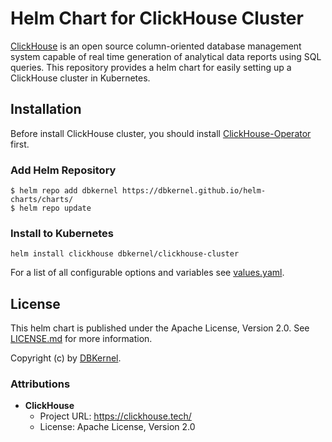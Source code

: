 # Helm Chart for ClickHouse Cluster

[ClickHouse](https://clickhouse.tech/) is an open source column-oriented database management system capable of real time generation of analytical data reports using
SQL queries.
This repository provides a helm chart for easily setting up a ClickHouse cluster in Kubernetes.

## Installation

Before install ClickHouse cluster, you should install [ClickHouse-Operator](../clickhouse-operator/README.md) first.

### Add Helm Repository

```
$ helm repo add dbkernel https://dbkernel.github.io/helm-charts/charts/
$ helm repo update

```

### Install to Kubernetes

```
helm install clickhouse dbkernel/clickhouse-cluster
```

For a list of all configurable options and variables see [values.yaml](values.yaml).

## License

This helm chart is published under the Apache License, Version 2.0.
See [LICENSE.md](LICENSE.md) for more information.

Copyright (c) by [DBKernel](https://dbkernel.github.io).

### Attributions

* **ClickHouse**
    * Project URL: https://clickhouse.tech/
    * License: Apache License, Version 2.0

